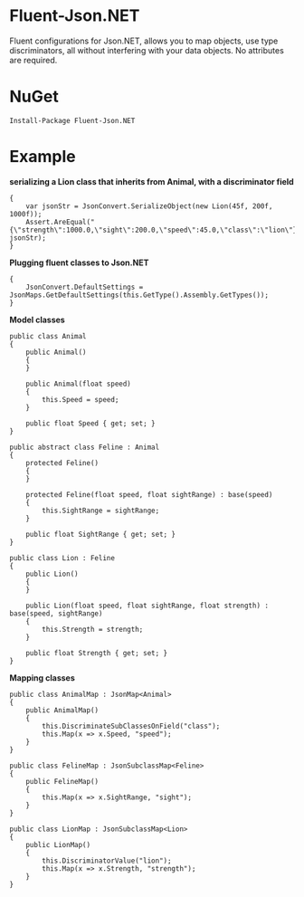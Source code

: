 # Fluent-Json.NET
Fluent configurations for Json.NET, allows you to map objects, use type discriminators, all without interfering with your data objects. No attributes are required.

# NuGet

    Install-Package Fluent-Json.NET

# Example

**serializing a Lion class that inherits from Animal, with a discriminator field**

    {
	    var jsonStr = JsonConvert.SerializeObject(new Lion(45f, 200f, 1000f));
	    Assert.AreEqual("{\"strength\":1000.0,\"sight\":200.0,\"speed\":45.0,\"class\":\"lion\"}", jsonStr);
    }

**Plugging fluent classes to Json.NET**

    {
        JsonConvert.DefaultSettings = JsonMaps.GetDefaultSettings(this.GetType().Assembly.GetTypes());
    }

**Model classes**

    public class Animal
    {
        public Animal()
        {
        }

        public Animal(float speed)
        {
            this.Speed = speed;
        }

        public float Speed { get; set; }
    }

    public abstract class Feline : Animal
    {
        protected Feline()
        {
        }

        protected Feline(float speed, float sightRange) : base(speed)
        {
            this.SightRange = sightRange;
        }

        public float SightRange { get; set; }
    }

    public class Lion : Feline
    {
        public Lion()
        {
        }

        public Lion(float speed, float sightRange, float strength) : base(speed, sightRange)
        {
            this.Strength = strength;
        }

        public float Strength { get; set; }
    }

**Mapping classes**

    public class AnimalMap : JsonMap<Animal>
    {
        public AnimalMap()
        {
            this.DiscriminateSubClassesOnField("class");
            this.Map(x => x.Speed, "speed");
        }
    }

    public class FelineMap : JsonSubclassMap<Feline>
    {
        public FelineMap()
        {
            this.Map(x => x.SightRange, "sight");
        }
    }

    public class LionMap : JsonSubclassMap<Lion>
    {
        public LionMap()
        {
            this.DiscriminatorValue("lion");
            this.Map(x => x.Strength, "strength");
        }
    }
